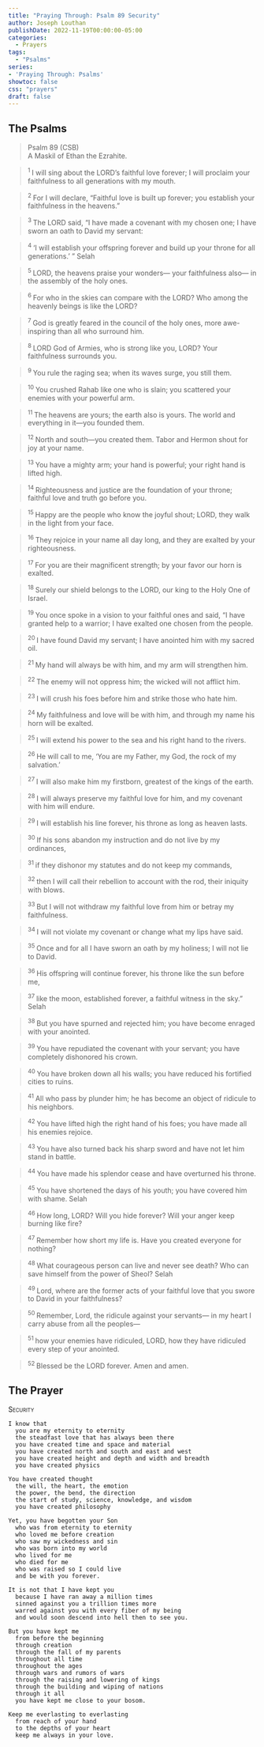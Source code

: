 ```yaml
---
title: "Praying Through: Psalm 89 Security"
author: Joseph Louthan
publishDate: 2022-11-19T00:00:00-05:00
categories:
  - Prayers
tags:
  - "Psalms"
series:
- 'Praying Through: Psalms'
showtoc: false
css: "prayers"
draft: false
---
```

## The Psalms

>Psalm 89 (CSB)  
> A Maskil of Ethan the Ezrahite. 

><sup> 1  </sup>I will sing about the LORD’s faithful love forever; I will proclaim your faithfulness to all generations with my mouth. 

><sup> 2  </sup>For I will declare, “Faithful love is built up forever; you establish your faithfulness in the heavens.” 

><sup> 3  </sup>The LORD said, “I have made a covenant with my chosen one; I have sworn an oath to David my servant: 

><sup> 4  </sup>‘I will establish your offspring forever and build up your throne for all generations.’ ” Selah 

><sup> 5  </sup>LORD, the heavens praise your wonders— your faithfulness also— in the assembly of the holy ones. 

><sup> 6  </sup>For who in the skies can compare with the LORD? Who among the heavenly beings is like the LORD? 

><sup> 7  </sup>God is greatly feared in the council of the holy ones, more awe-inspiring than all who surround him. 

><sup> 8  </sup>LORD God of Armies, who is strong like you, LORD? Your faithfulness surrounds you. 

><sup> 9  </sup>You rule the raging sea; when its waves surge, you still them. 

><sup> 10  </sup>You crushed Rahab like one who is slain; you scattered your enemies with your powerful arm. 

><sup> 11  </sup>The heavens are yours; the earth also is yours. The world and everything in it—you founded them. 

><sup> 12  </sup>North and south—you created them. Tabor and Hermon shout for joy at your name. 

><sup> 13  </sup>You have a mighty arm; your hand is powerful; your right hand is lifted high. 

><sup> 14  </sup>Righteousness and justice are the foundation of your throne; faithful love and truth go before you. 

><sup> 15  </sup>Happy are the people who know the joyful shout; LORD, they walk in the light from your face. 

><sup> 16  </sup>They rejoice in your name all day long, and they are exalted by your righteousness. 

><sup> 17  </sup>For you are their magnificent strength; by your favor our horn is exalted. 

><sup> 18  </sup>Surely our shield belongs to the LORD, our king to the Holy One of Israel. 

><sup> 19  </sup>You once spoke in a vision to your faithful ones and said, “I have granted help to a warrior; I have exalted one chosen from the people. 

><sup> 20  </sup>I have found David my servant; I have anointed him with my sacred oil. 

><sup> 21  </sup>My hand will always be with him, and my arm will strengthen him. 

><sup> 22  </sup>The enemy will not oppress him; the wicked will not afflict him. 

><sup> 23  </sup>I will crush his foes before him and strike those who hate him. 

><sup> 24  </sup>My faithfulness and love will be with him, and through my name his horn will be exalted. 

><sup> 25  </sup>I will extend his power to the sea and his right hand to the rivers. 

><sup> 26  </sup>He will call to me, ‘You are my Father, my God, the rock of my salvation.’ 

><sup> 27  </sup>I will also make him my firstborn, greatest of the kings of the earth. 

><sup> 28  </sup>I will always preserve my faithful love for him, and my covenant with him will endure. 

><sup> 29  </sup>I will establish his line forever, his throne as long as heaven lasts. 

><sup> 30  </sup>If his sons abandon my instruction and do not live by my ordinances, 

><sup> 31  </sup>if they dishonor my statutes and do not keep my commands, 

><sup> 32  </sup>then I will call their rebellion to account with the rod, their iniquity with blows. 

><sup> 33  </sup>But I will not withdraw my faithful love from him or betray my faithfulness. 

><sup> 34  </sup>I will not violate my covenant or change what my lips have said. 

><sup> 35  </sup>Once and for all I have sworn an oath by my holiness; I will not lie to David. 

><sup> 36  </sup>His offspring will continue forever, his throne like the sun before me, 

><sup> 37  </sup>like the moon, established forever, a faithful witness in the sky.” Selah 

><sup> 38  </sup>But you have spurned and rejected him; you have become enraged with your anointed. 

><sup> 39  </sup>You have repudiated the covenant with your servant; you have completely dishonored his crown. 

><sup> 40  </sup>You have broken down all his walls; you have reduced his fortified cities to ruins. 

><sup> 41  </sup>All who pass by plunder him; he has become an object of ridicule to his neighbors. 

><sup> 42  </sup>You have lifted high the right hand of his foes; you have made all his enemies rejoice. 

><sup> 43  </sup>You have also turned back his sharp sword and have not let him stand in battle. 

><sup> 44  </sup>You have made his splendor cease and have overturned his throne. 

><sup> 45  </sup>You have shortened the days of his youth; you have covered him with shame. Selah 

><sup> 46  </sup>How long, LORD? Will you hide forever? Will your anger keep burning like fire? 

><sup> 47  </sup>Remember how short my life is. Have you created everyone for nothing? 

><sup> 48  </sup>What courageous person can live and never see death? Who can save himself from the power of Sheol? Selah 

><sup> 49  </sup>Lord, where are the former acts of your faithful love that you swore to David in your faithfulness? 

><sup> 50  </sup>Remember, Lord, the ridicule against your servants— in my heart I carry abuse from all the peoples— 

><sup> 51  </sup>how your enemies have ridiculed, LORD, how they have ridiculed every step of your anointed. 

><sup> 52  </sup>Blessed be the LORD forever. Amen and amen.

## The Prayer

<div style="font-variant: small-caps;">
Security
</div>

```text
I know that
  you are my eternity to eternity
  the steadfast love that has always been there
  you have created time and space and material
  you have created north and south and east and west
  you have created height and depth and width and breadth
  you have created physics

You have created thought
  the will, the heart, the emotion
  the power, the bend, the direction
  the start of study, science, knowledge, and wisdom
  you have created philosophy

Yet, you have begotten your Son
  who was from eternity to eternity
  who loved me before creation
  who saw my wickedness and sin
  who was born into my world
  who lived for me
  who died for me
  who was raised so I could live
  and be with you forever.

It is not that I have kept you
  because I have ran away a million times
  sinned against you a trillion times more
  warred against you with every fiber of my being
  and would soon descend into hell then to see you.

But you have kept me
  from before the beginning
  through creation
  through the fall of my parents
  throughout all time
  throughout the ages
  through wars and rumors of wars
  through the raising and lowering of kings
  through the building and wiping of nations
  through it all
  you have kept me close to your bosom.

Keep me everlasting to everlasting
  from reach of your hand
  to the depths of your heart
  keep me always in your love.
```
